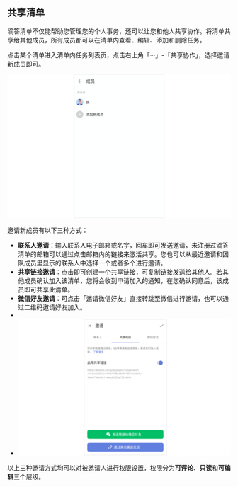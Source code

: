 ## 共享清单

滴答清单不仅能帮助您管理您的个人事务，还可以让您和他人共享协作。将清单共享给其他成员，所有成员都可以在清单内查看、编辑、添加和删除任务。

点击某个清单进入清单内任务列表页，点击右上角「···」-「共享协作」，选择邀请新成员即可。

![](../../images/android/14.png)

邀请新成员有以下三种方式：

* **联系人邀请**：输入联系人电子邮箱或名字，回车即可发送邀请，未注册过滴答清单的邮箱可以通过点击邮箱内的链接来激活共享。您也可以从最近邀请和团队成员里显示的联系人中选择一个或者多个进行邀请。
* **共享链接邀请**：点击即可创建一个共享链接，可复制链接发送给其他人。若其他成员确认加入该清单，您将会收到申请加入的通知，在您确认同意后，该成员即可共享此清单。
* **微信好友邀请**：可点击「邀请微信好友」直接转跳至微信进行邀请，也可以通过二维码邀请好友加入。
* 
* ![](../../images/android/15.png)

以上三种邀请方式均可以对被邀请人进行权限设置，权限分为**可评论**、**只读**和**可编辑**三个层级。



